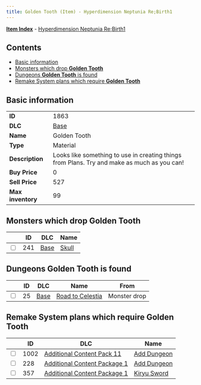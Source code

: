 ```yaml
---
title: Golden Tooth (Item) - Hyperdimension Neptunia Re;Birth1
---
```


[**Item Index**](/neptunia/rb1/item/index.html) - [Hyperdimension Neptunia Re;Birth1](/neptunia/rb1)

## Contents

- [Basic information](#basic-information)
- [Monsters which drop **Golden Tooth**](#monsters-which-drop-golden-tooth)
- [Dungeons **Golden Tooth** is found](#dungeons-golden-tooth-is-found)
- [Remake System plans which require **Golden Tooth**](#remake-system-plans-which-require-golden-tooth)

## Basic information

|   |   |
| -- | -- |
| **ID** | 1863 |
| **DLC** | [Base](/neptunia/rb1/dlc/1-base.html) |
| **Name** | Golden Tooth |
| **Type** | Material |
| **Description** | Looks like something to use in creating things from Plans. Try and make as much as you can! |
| **Buy Price** | 0 |
| **Sell Price** | 527 |
| **Max inventory** | 99 |


## Monsters which drop **Golden Tooth**

|    | ID | DLC | Name |
| -- | -- | --- | ---- |
| <input type="checkbox" id="rb1-monster-1-241" class="trackbox" /> | 241 | [Base](/neptunia/rb1/dlc/1-base.html) | [Skull](/neptunia/rb1/monster/1-241-skull.html) |


## Dungeons **Golden Tooth** is found

|    | ID | DLC | Name | From |
| -- | -- | --- | ---- | ---- |
| <input type="checkbox" id="rb1-dungeon-1-25" class="trackbox" /> | 25 | [Base](/neptunia/rb1/dlc/1-base.html) | [Road to Celestia](/neptunia/rb1/dungeon/1-25-road-to-celestia.html) | Monster drop |


## Remake System plans which require **Golden Tooth**

|    | ID | DLC | Name |
| -- | -- | --- | ---- |
| <input type="checkbox" id="rb1-quest-20-1002" class="trackbox" /> | 1002 | [Additional Content Pack 11](/neptunia/rb1/dlc/20-pack11.html) | [Add Dungeon](/neptunia/rb1/quest/20-1002-add-dungeon.html) |
| <input type="checkbox" id="rb1-quest-10-228" class="trackbox" /> | 228 | [Additional Content Package 1](/neptunia/rb1/dlc/10-pack1.html) | [Add Dungeon](/neptunia/rb1/quest/10-228-add-dungeon.html) |
| <input type="checkbox" id="rb1-quest-10-357" class="trackbox" /> | 357 | [Additional Content Package 1](/neptunia/rb1/dlc/10-pack1.html) | [Kiryu Sword](/neptunia/rb1/quest/10-357-kiryu-sword.html) |
